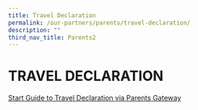 ```yaml
---
title: Travel Declaration
permalink: /our-partners/parents/travel-declaration/
description: ""
third_nav_title: Parents2
---
```

# **TRAVEL DECLARATION**

[Start Guide to Travel Declaration via Parents Gateway](/files/Parents%20Guide%20for%20PG%20Travel%20Declaration.pdf)
